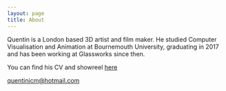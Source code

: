 ```yaml
---
layout: page
title: About
---
```


Quentin is a London based 3D artist and film maker. He studied Computer Visualisation and Animation at Bournemouth University, graduating in 2017 and has been working at Glassworks since then. 

You can find his CV and showreel [here](/cv/)  

<quentinjcm@hotmail.com>
